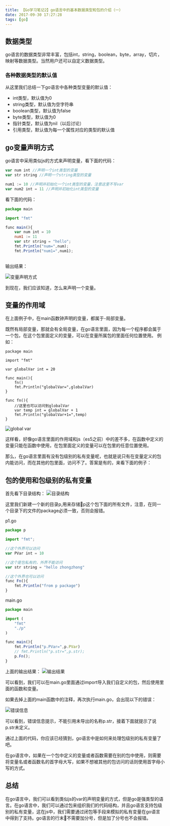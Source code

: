 ```yaml
---
title: 【Go学习笔记2】go语言中的基本数据类型和包的介绍（一）
date: 2017-09-30 17:27:28
tags: [go]
---
```



## 数据类型

go语言的数据类型非常丰富，包括int，string，boolean，byte，array，切片，映射等数据类型。当然用户还可以自定义数据类型。

### 各种数据类型的默认值

从这里我们总结一下go语言中各种类型变量的默认值：
* int类型，默认值为0
* string类型，默认值为空字符串
* boolean类型，默认值为false
* byte类型，默认值为0
* 指针类型，默认值为nil（以后讨论）
* 引用类型，默认值为每一个属性对应的类型的默认值


## go变量声明方式

go语言中采用类似js的方式来声明变量，看下面的代码：

<!-- more -->

```js
var num int //声明一个int类型的变量
var str string //声明一个string类型的变量

num1 := 10 //声明并初始化一个int类型的变量，注意这里不写var
var num2 int = 11 //声明并初始化int类型的变量
```

看下面的代码：

```js
package main

import "fmt"

func main(){
	var num int = 10
	num1 := 11
	var str string = "hello";
	fmt.Println("num=",num);
	fmt.Println("num1=",num1);
	
```

输出结果：

![变量声明方式](1.png)

到现在，我们应该知道，怎么来声明一个变量。

## 变量的作用域

在上面例子中，在main函数钟声明的变量，都属于-局部变量。

既然有局部变量，那就会有全局变量，在go语言里面，因为每一个程序都会属于一个包，在这个包里面定义的变量，可以在变量所属包的里面任何位置使用。
例如：
```
package main

import "fmt"

var globalVar int = 20

func main(){
	fn()
	fmt.Println("globalVar=",globalVar)
}

func fn(){
	//这里也可以访问到globalVar
	var temp int = globalVar + 1
	fmt.Println("globalVar+1=",temp)
}
```

![global var](3.png)

这样看，好像go语言里面的作用域和js（es5之前）中的差不多，在函数中定义的变量只能在函数中使用，在包里面定义的变量可以在包里的任意位置使用。

那么，在go语言里面有没有包级别的私有变量呢，也就是说只有在变量定义的包内能访问，而在其他的包里面，访问不了。答案是有的，来看下面的例子：

## 包的使用和包级别的私有变量

首先看下目录结构：
![目录结构](5.png)

这里我们新建一个新的目录p,用来存储p这个包下面的所有文件，注意，在同一个目录下的文件的package必须一致，否则会报错。

p1.go

```js
package p

import "fmt";

//这个外界可以访问
var PVar int = 10

//这个是包私有的，外界不能访问
var str string = "hello zhongzhong"

//这个外界也可以访问
func Fn(){
	fmt.Println("from p package")
}
```

main.go

```js
package main

import (
	"fmt"
	"./p"
)

func main(){
	fmt.Println("p.PVar=",p.PVar)
	// fmt.Println("p.str=",p.str);
	p.Fn();
}
```

上面的输出结果：
![输出结果](4.png)

可以看到，我们可以在main.go里面通过import导入我们自定义的包，然后使用里面的函数和变量。

如果去掉上面的main函数中的注释，再次执行main.go，会出现以下的错误：

![错误信息](6.png)

可以看到，错误信息提示，不能引用未导出的名称p.str，接着下面就提示了说p.str未定义。


通过上面的代码，你应该已经猜到，go语言中是如何来处理包级别的私有变量了吧。

在go语言中，如果在一个包中定义的变量或者函数需要在别的包中使用，则需要将变量名或者函数名的首字母大写，如果不想被其他的包访问的话则使用首字母小写的方式。


## 总结

在go语言中，我们可以看到类似js的var的声明变量的方式，但是go是强类型的语言。在go语言中，我们可以通过包来组织我们的代码结构，并且go语言支持包级别的私有变量，这在js中，我们需要通过闭包等手段来模拟的私有变量在go语言
中得到了支持。go语言的行末不需要加分号，但是加了分号也不会报错。



